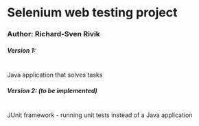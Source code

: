 # Selenium web testing project

### Author: Richard-Sven Rivik

##### Version 1:
<br>Java application that solves tasks
##### Version 2: (to be implemented)
<br>JUnit framework - running unit tests instead of a Java application 
